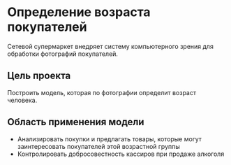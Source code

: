 # Определение возраста покупателей

Сетевой супермаркет внедряет систему компьютерного зрения для обработки фотографий покупателей. 

## Цель проекта
Построить модель, которая по фотографии определит возраст человека.

## Область применения модели
- Анализировать покупки и предлагать товары, которые могут заинтересовать покупателей этой возрастной группы
- Контролировать добросовестность кассиров при продаже алкоголя
